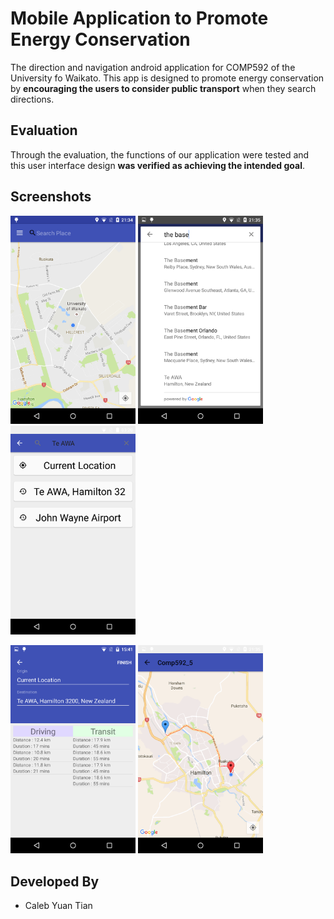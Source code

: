 # Mobile Application to Promote Energy Conservation

The direction and navigation android application for COMP592 of the University fo Waikato. This app is designed to promote energy conservation by **encouraging the users to consider public transport** when they search directions.

## Evaluation

Through the evaluation, the functions of our application were tested and this user interface design **was verified as achieving the intended goal**.

## Screenshots

<img src="Screenshots/Screenshot_2016-09-14-21-34-35.png" width="200"/> <img src="Screenshots/Screenshot_2016-09-14-21-35-04.png" width="200"/> <img src="Screenshots/Screenshot_2016-09-16-03-20-15.png" width="200"/>

<img src="Screenshots/Screenshot_2016-09-17-15-41-36.png" width="200"/> <img src="Screenshots/Screenshot_2016-09-14-21-35-43.png" width="200"/>

## Developed By
* Caleb Yuan Tian
